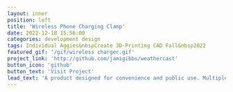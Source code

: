 ```yaml
---
layout: inner
position: left
title: 'Wireless Phone Charging Clamp'
date: 2022-12-18 15:56:00
categories: development design
tags: Individual Aggies&nbspCreate 3D-Printing CAD Fall&nbsp2022
featured_gif: '/gif/wireless charger.gif'
project_link: 'http://github.com/jamigibbs/weathercast'
button_icon: 'github'
button_text: 'Visit Project'
lead_text: 'A product designed for convenience and public use. Multiple clamps could be plugged into a single outlet to increase outlet availibility in public spaces. Especially helpful for those who always forget to bring chargers.'
---
```


